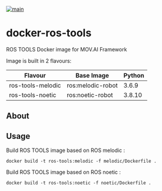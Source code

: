 [![main](https://github.com/MOV-AI/containers-ros-tools/actions/workflows/docker-ci.yml/badge.svg?branch=main)](https://github.com/MOV-AI/containers-ros-tools/actions/workflows/docker-ci.yml)

# docker-ros-tools

ROS TOOLS Docker image for MOV.AI Framework

Image is built in 2 flavours:

| Flavour      | Base Image | Python |
| ------------ | ---------- | ------ |
| ros-tools-melodic | ros:melodic-robot | 3.6.9 |
| ros-tools-noetic | ros:noetic-robot | 3.8.10 |

## About

## Usage

Build ROS TOOLS image based on ROS melodic :

    docker build -t ros-tools:melodic -f melodic/Dockerfile .

Build ROS TOOLS image based on ROS noetic :

    docker build -t ros-tools:noetic -f noetic/Dockerfile .
